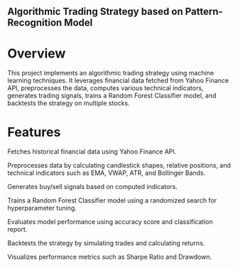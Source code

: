 ## Algorithmic Trading Strategy based on Pattern-Recognition Model
# Overview

This project implements an algorithmic trading strategy using machine learning techniques. It leverages financial data fetched from Yahoo Finance API, preprocesses the data, computes various technical indicators, generates trading signals, trains a Random Forest Classifier model, and backtests the strategy on multiple stocks.

# Features
Fetches historical financial data using Yahoo Finance API.

Preprocesses data by calculating candlestick shapes, relative positions, and technical indicators such as EMA, VWAP, ATR, and Bollinger Bands.

Generates buy/sell signals based on computed indicators.

Trains a Random Forest Classifier model using a randomized search for hyperparameter tuning.

Evaluates model performance using accuracy score and classification report.

Backtests the strategy by simulating trades and calculating returns.

Visualizes performance metrics such as Sharpe Ratio and Drawdown.
